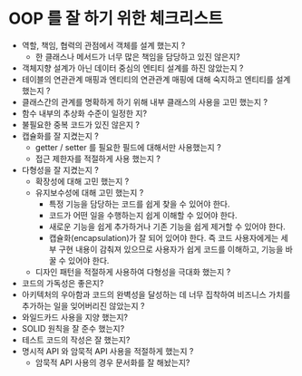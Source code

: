 # OOP 를 잘 하기 위한 체크리스트

- 역할, 책임, 협력의 관점에서 객체를 설계 했는지 ?
  - 한 클래스나 메서드가 너무 많은 책임을 담당하고 있진 않은지?
- 객체지향 설계가 아닌 데이터 중심의 엔티티 설계를 하진 않았는지 ?
- 테이블의 연관관계 매핑과 엔티티의 연관관계 매핑에 대해 숙지하고 엔티티를 설계 했는지 ?
- 클래스간의 관계를 명확하게 하기 위해 내부 클래스의 사용을 고민 했는지 ?
- 함수 내부의 추상화 수준이 일정한 지?
- 불필요한 중복 코드가 있진 않은지 ?
- 캡슐화를 잘 지켰는지 ?
  - getter / setter 를 필요한 필드에 대해서만 사용했는지 ?
  - 접근 제한자를 적절하게 사용 했는지 ?
- 다형성을 잘 지켰는지 ?
  - 확장성에 대해 고민 했는지 ?
  - 유지보수성에 대해 고민 했는지 ?
    - 특정 기능을 담당하는 코드를 쉽게 찾을 수 있어야 한다.
    - 코드가 어떤 일을 수행하는지 쉽게 이해할 수 있어야 한다.
    - 새로운 기능을 쉽게 추가하거나 기존 기능을 쉽게 제거할 수 있어야 한다.
    - 캡슐화(encapsulation)가 잘 되어 있어야 한다. 즉 코드 사용자에게는 세부 구현 내용이 감춰져 있으므로 사용자가 쉽게 코드를 이해하고, 기능을 바꿀 수 있어야 한다.
  - 디자인 패턴을 적절하게 사용하여 다형성을 극대화 했는지 ? 
- 코드의 가독성은 좋은지?
- 아키텍처의 우아함과 코드의 완벽성을 달성하는 데 너무 집착하여 비즈니스 가치를 추가하는 일을 잊어버리진 않았는지 ?
- 와일드카드 사용을 지양 했는지?
- SOLID 원칙을 잘 준수 했는지?
- 테스트 코드의 작성은 잘 했는지?
- 명시적 API 와 암묵적 API 사용을 적절하게 했는지 ?
  - 암묵적 API 사용의 경우 문서화를 잘 해놨는지?
